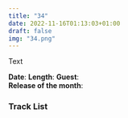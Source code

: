 ```yaml
---
title: "34"
date: 2022-11-16T01:13:03+01:00
draft: false
img: "34.png"
---
```


Text

**Date**: 
**Length**: 
**Guest**:   
**Release of the month**: 

<div>

</div>

### Track List